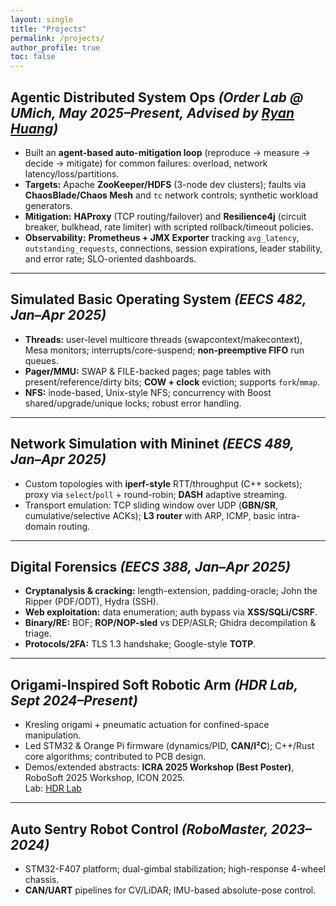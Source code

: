 ```yaml
---
layout: single
title: "Projects"
permalink: /projects/
author_profile: true
toc: false
---
```


## Agentic Distributed System Ops *(Order Lab @ UMich, May 2025–Present, Advised by [Ryan Huang](https://web.eecs.umich.edu/~ryanph/))*
- Built an **agent-based auto-mitigation loop** (reproduce → measure → decide → mitigate) for common failures: overload, network latency/loss/partitions.
- **Targets:** Apache **ZooKeeper/HDFS** (3-node dev clusters); faults via **ChaosBlade/Chaos Mesh** and `tc` network controls; synthetic workload generators.
- **Mitigation:** **HAProxy** (TCP routing/failover) and **Resilience4j** (circuit breaker, bulkhead, rate limiter) with scripted rollback/timeout policies.
- **Observability:** **Prometheus + JMX Exporter** tracking `avg_latency`, `outstanding_requests`, connections, session expirations, leader stability, and error rate; SLO-oriented dashboards.

---

## Simulated Basic Operating System *(EECS 482, Jan–Apr 2025)*
- **Threads:** user-level multicore threads (swapcontext/makecontext), Mesa monitors; interrupts/core-suspend; **non-preemptive FIFO** run queues.
- **Pager/MMU:** SWAP & FILE-backed pages; page tables with present/reference/dirty bits; **COW + clock** eviction; supports `fork`/`mmap`.
- **NFS:** inode-based, Unix-style NFS; concurrency with Boost shared/upgrade/unique locks; robust error handling.

---

## Network Simulation with Mininet *(EECS 489, Jan–Apr 2025)*
- Custom topologies with **iperf-style** RTT/throughput (C++ sockets); proxy via `select`/`poll` + round-robin; **DASH** adaptive streaming.
- Transport emulation: TCP sliding window over UDP (**GBN/SR**, cumulative/selective ACKs); **L3 router** with ARP, ICMP, basic intra-domain routing.

---

## Digital Forensics *(EECS 388, Jan–Apr 2025)*
- **Cryptanalysis & cracking:** length-extension, padding-oracle; John the Ripper (PDF/ODT), Hydra (SSH).
- **Web exploitation:** data enumeration; auth bypass via **XSS/SQLi/CSRF**.
- **Binary/RE:** BOF; **ROP/NOP-sled** vs DEP/ASLR; Ghidra decompilation & triage.
- **Protocols/2FA:** TLS 1.3 handshake; Google-style **TOTP**.

---

## Origami-Inspired Soft Robotic Arm *(HDR Lab, Sept 2024–Present)*
- Kresling origami + pneumatic actuation for confined-space manipulation.
- Led STM32 & Orange Pi firmware (dynamics/PID, **CAN/I²C**); C++/Rust core algorithms; contributed to PCB design.
- Demos/extended abstracts: **ICRA 2025 Workshop (Best Poster)**, RoboSoft 2025 Workshop, ICON 2025.  
  Lab: [HDR Lab](https://soft.robotics.umich.edu/)

---

## Auto Sentry Robot Control *(RoboMaster, 2023–2024)*
- STM32-F407 platform; dual-gimbal stabilization; high-response 4-wheel chassis.
- **CAN/UART** pipelines for CV/LiDAR; IMU-based absolute-pose control.